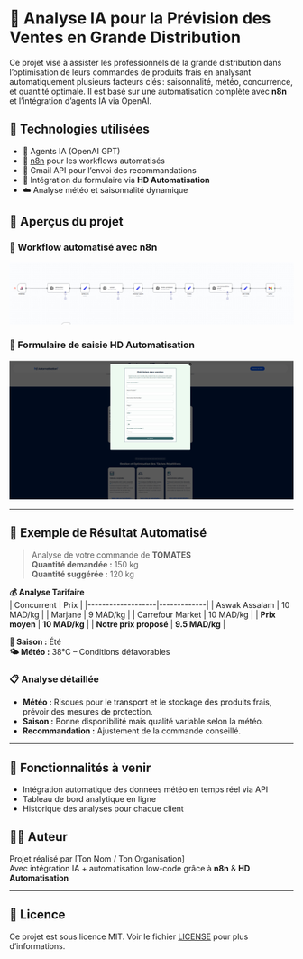 # 🛒 Analyse IA pour la Prévision des Ventes en Grande Distribution

Ce projet vise à assister les professionnels de la grande distribution dans l’optimisation de leurs commandes de produits frais en analysant automatiquement plusieurs facteurs clés : saisonnalité, météo, concurrence, et quantité optimale. Il est basé sur une automatisation complète avec **n8n** et l’intégration d’agents IA via OpenAI.

## 🔧 Technologies utilisées

- 🧠 Agents IA (OpenAI GPT)
- 🔄 [n8n](https://n8n.io) pour les workflows automatisés
- 📩 Gmail API pour l’envoi des recommandations
- 🧾 Intégration du formulaire via **HD Automatisation**
- ☁️ Analyse météo et saisonnalité dynamique

## 📸 Aperçus du projet

### 🧩 Workflow automatisé avec n8n

![Workflow n8n](./35cdbb84-e252-4b90-be13-0eedfb22bda0.png)

### 🧾 Formulaire de saisie HD Automatisation

![Formulaire](./29c3495d-7ddb-47b8-a324-84367c44a4e0.png)

---

## 🧠 Exemple de Résultat Automatisé

> Analyse de votre commande de **TOMATES**  
> **Quantité demandée :** 150 kg  
> **Quantité suggérée :** 120 kg  

**💰 Analyse Tarifaire**  
| Concurrent         | Prix        |
|-------------------|-------------|
| Aswak Assalam     | 10 MAD/kg   |
| Marjane           | 9 MAD/kg    |
| Carrefour Market  | 10 MAD/kg   |
| **Prix moyen**     | **10 MAD/kg** |
| **Notre prix proposé** | **9.5 MAD/kg** |

**🌱 Saison :** Été  
**🌤️ Météo :** 38°C – Conditions défavorables

### 📋 Analyse détaillée

- **Météo :** Risques pour le transport et le stockage des produits frais, prévoir des mesures de protection.  
- **Saison :** Bonne disponibilité mais qualité variable selon la météo.  
- **Recommandation :** Ajustement de la commande conseillé.

---

## 🚀 Fonctionnalités à venir

- Intégration automatique des données météo en temps réel via API  
- Tableau de bord analytique en ligne  
- Historique des analyses pour chaque client

## 🧑‍💼 Auteur

Projet réalisé par [Ton Nom / Ton Organisation]  
Avec intégration IA + automatisation low-code grâce à **n8n** & **HD Automatisation**

---

## 📄 Licence

Ce projet est sous licence MIT. Voir le fichier [LICENSE](LICENSE) pour plus d’informations.

